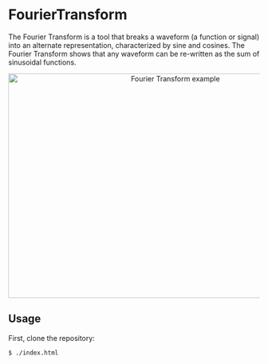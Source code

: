 # FourierTransform

The Fourier Transform is a tool that breaks a waveform (a function or signal) into an alternate representation, characterized by sine and cosines. The Fourier Transform shows that any waveform can be re-written as the sum of sinusoidal functions.

<p align="center">
  <img src="./content/Fourier.gif" alt="Fourier Transform example"
       width="654" height="450">
</p>

## Usage

First, clone the repository:

```sh
$ ./index.html
```
